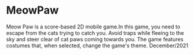# MeowPaw
 Meow Paw is a score-based 2D mobile game.In this game, you need to escape from the cats trying to catch you. Avoid traps while fleeing to the sky and steer clear of cat paws coming towards you. The game features costumes that, when selected, change the game's theme. December/2021

